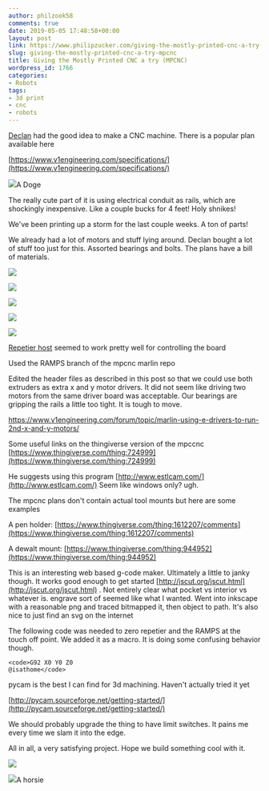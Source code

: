 ```yaml
---
author: philzook58
comments: true
date: 2019-05-05 17:48:58+00:00
layout: post
link: https://www.philipzucker.com/giving-the-mostly-printed-cnc-a-try-mpcnc/
slug: giving-the-mostly-printed-cnc-a-try-mpcnc
title: Giving the Mostly Printed CNC a try (MPCNC)
wordpress_id: 1766
categories:
- Robots
tags:
- 3d print
- cnc
- robots
---
```





[Declan](http://www.declanoller.com) had the good idea to make a CNC machine. There is a popular plan available here 







[https://www.v1engineering.com/specifications/](https://www.v1engineering.com/specifications/)





![](http://philzucker2.nfshost.com/wp-content/uploads/2019/05/IMG_3675-e1557077476919-768x1024.jpg)A Doge





The really cute part of it is using electrical conduit as rails, which are shockingly inexpensive. Like a couple bucks for 4 feet! Holy shnikes!







We've been printing up a storm for the last couple weeks. A ton of parts!







We already had a lot of motors and stuff lying around. Declan bought a lot of stuff too just for this. Assorted bearings and bolts. The plans have a bill of materials.





![](http://philzucker2.nfshost.com/wp-content/uploads/2019/02/IMG_0634-e1550460314632-768x1024.jpg)



![](http://philzucker2.nfshost.com/wp-content/uploads/2019/02/IMG_2563-1-1024x768.jpg)



![](http://philzucker2.nfshost.com/wp-content/uploads/2019/02/IMG_3169-e1550460089557-769x1024.jpg)



![](http://philzucker2.nfshost.com/wp-content/uploads/2019/02/IMG_8133-1024x768.jpg)



![](http://philzucker2.nfshost.com/wp-content/uploads/2019/02/IMG_2022-e1550460294609-768x1024.jpg)

















[Repetier host](https://www.repetier.com/) seemed to work pretty well for controlling the board







Used the RAMPS branch of the mpcnc marlin repo







Edited the header files as described in this post so that we could use both extruders as extra x and y  motor drivers. It did not seem like driving two motors from the same driver board was acceptable. Our bearings are gripping the rails a little too tight. It is tough to move.








https://www.v1engineering.com/forum/topic/marlin-using-e-drivers-to-run-2nd-x-and-y-motors/


























Some useful links on the thingiverse version of the mpccnc [https://www.thingiverse.com/thing:724999](https://www.thingiverse.com/thing:724999)













He suggests using this program [http://www.estlcam.com/](http://www.estlcam.com/)  Seem like windows only? ugh.







The mpcnc plans don't contain actual tool mounts but here are some examples







A pen holder: [https://www.thingiverse.com/thing:1612207/comments](https://www.thingiverse.com/thing:1612207/comments)







A dewalt mount: [https://www.thingiverse.com/thing:944952](https://www.thingiverse.com/thing:944952)







This is an interesting web based g-code maker. Ultimately a little to janky though. It works good enough to get started [http://jscut.org/jscut.html](http://jscut.org/jscut.html) . Not entirely clear what pocket vs interior vs whatever is. engrave sort of seemed like what I wanted. Went into inkscape with a reasonable png and traced bitmapped it, then object to path. It's also nice to just find an svg on the internet







The following code was needed to zero repetier and the RAMPS at the touch off point. We added it as a macro. It is doing some confusing behavior though.






    
    <code>G92 X0 Y0 Z0
    @isathome</code>













pycam is the best I can find for 3d machining. Haven't actually tried it yet







[http://pycam.sourceforge.net/getting-started/](http://pycam.sourceforge.net/getting-started/)







We should probably upgrade the thing to have limit switches. It pains me every time we slam it into the edge.







All in all, a very satisfying project. Hope we build something cool with it. 









![](http://philzucker2.nfshost.com/wp-content/uploads/2019/05/IMG_1694-e1557077512596-768x1024.jpg)



![](http://philzucker2.nfshost.com/wp-content/uploads/2019/05/IMG_6235-e1557077498103-768x1024.jpg)A horsie







